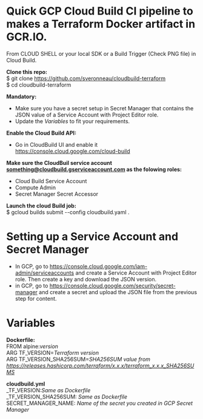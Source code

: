 # Quick GCP Cloud Build CI pipeline to makes a Terraform Docker artifact in GCR.IO.

From CLOUD SHELL or your local SDK or a Build Trigger (Check PNG file) in Cloud Build.

<b>Clone this repo:</b><br>
$ git clone https://github.com/sveronneau/cloudbuild-terraform <br>
$ cd cloudbuild-terraform

<b>Mandatory:</b><br>
* Make sure you have a secret setup in Secret Manager that contains the JSON value of a Service Account with Project Editor role.<br>
* Update the <i>Variables</i> to fit your requirements.

<b>Enable the Cloud Build API:</b><br>
* Go in CloudBuild UI and enable it https://console.cloud.google.com/cloud-build <br>

<b>Make sure the CloudBuil service account something@cloudbuild.gserviceaccount.com as the folowing roles:</br></b>
* Cloud Build Service Account<br>
* Compute Admin<br>
* Secret Manager Secret Accessor

<b>Launch the cloud Build job:</b><br>
$ gcloud builds submit --config cloudbuild.yaml .

# Setting up a Service Account and Secret Manager<br>
* In GCP, go to https://console.cloud.google.com/iam-admin/serviceaccounts and create a Service Account with Project Editor role.  Then create a key and download the JSON version.<br>
* in GCP, go to https://console.cloud.google.com/security/secret-manager and create a secret and upload the JSON file from the previous step for content.

# Variables<br>
<b>Dockerfile:</b><br>
FROM alpine:<i>version</i><br>
ARG TF_VERSION=<i>Terraform version</i><br>
ARG TF_VERSION_SHA256SUM=<i>SHA256SUM value from https://releases.hashicorp.com/terraform/x.x.x/terraform_x.x.x_SHA256SUMS</i>

<b>cloudbuild.yml</b><br>
_TF_VERSION:<i>Same as Dockerfile</i><br>
_TF_VERSION_SHA256SUM: <i>Same as Dockerfile</i><br>
SECRET_MANAGER_NAME: <i>Name of the secret you created in GCP Secret Manager</i>
